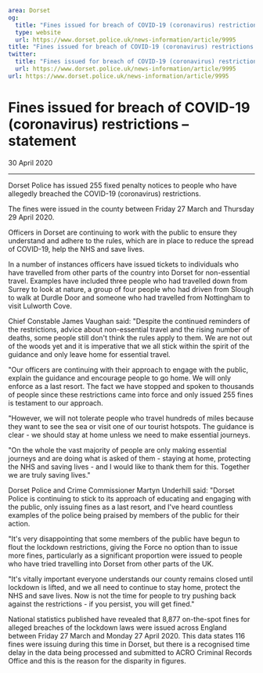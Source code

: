 ```yaml
area: Dorset
og:
  title: "Fines issued for breach of COVID-19 (coronavirus) restrictions \u2013 statement"
  type: website
  url: https://www.dorset.police.uk/news-information/article/9995
title: "Fines issued for breach of COVID-19 (coronavirus) restrictions \u2013 statement |"
twitter:
  title: "Fines issued for breach of COVID-19 (coronavirus) restrictions \u2013 statement"
  url: https://www.dorset.police.uk/news-information/article/9995
url: https://www.dorset.police.uk/news-information/article/9995
```

# Fines issued for breach of COVID-19 (coronavirus) restrictions – statement

30 April 2020

* * *

Dorset Police has issued 255 fixed penalty notices to people who have allegedly breached the COVID-19 (coronavirus) restrictions.

The fines were issued in the county between Friday 27 March and Thursday 29 April 2020.

Officers in Dorset are continuing to work with the public to ensure they understand and adhere to the rules, which are in place to reduce the spread of COVID-19, help the NHS and save lives.

In a number of instances officers have issued tickets to individuals who have travelled from other parts of the country into Dorset for non-essential travel. Examples have included three people who had travelled down from Surrey to look at nature, a group of four people who had driven from Slough to walk at Durdle Door and someone who had travelled from Nottingham to visit Lulworth Cove.

Chief Constable James Vaughan said: "Despite the continued reminders of the restrictions, advice about non-essential travel and the rising number of deaths, some people still don't think the rules apply to them. We are not out of the woods yet and it is imperative that we all stick within the spirit of the guidance and only leave home for essential travel.

"Our officers are continuing with their approach to engage with the public, explain the guidance and encourage people to go home. We will only enforce as a last resort. The fact we have stopped and spoken to thousands of people since these restrictions came into force and only issued 255 fines is testament to our approach.

"However, we will not tolerate people who travel hundreds of miles because they want to see the sea or visit one of our tourist hotspots. The guidance is clear - we should stay at home unless we need to make essential journeys.

"On the whole the vast majority of people are only making essential journeys and are doing what is asked of them - staying at home, protecting the NHS and saving lives - and I would like to thank them for this. Together we are truly saving lives."

Dorset Police and Crime Commissioner Martyn Underhill said: "Dorset Police is continuing to stick to its approach of educating and engaging with the public, only issuing fines as a last resort, and I've heard countless examples of the police being praised by members of the public for their action.

"It's very disappointing that some members of the public have begun to flout the lockdown restrictions, giving the Force no option than to issue more fines, particularly as a significant proportion were issued to people who have tried travelling into Dorset from other parts of the UK.

"It's vitally important everyone understands our county remains closed until lockdown is lifted, and we all need to continue to stay home, protect the NHS and save lives. Now is not the time for people to try pushing back against the restrictions - if you persist, you will get fined."

National statistics published have revealed that 8,877 on-the-spot fines for alleged breaches of the lockdown laws were issued across England between Friday 27 March and Monday 27 April 2020. This data states 116 fines were issuing during this time in Dorset, but there is a recognised time delay in the data being processed and submitted to ACRO Criminal Records Office and this is the reason for the disparity in figures.
